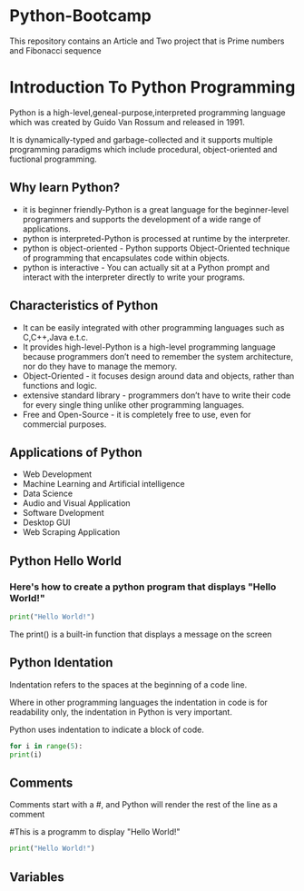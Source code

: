 # Python-Bootcamp
This repository contains an Article and Two project that is Prime numbers and Fibonacci sequence

# Introduction To Python Programming

Python is a high-level,geneal-purpose,interpreted programming language which was created by Guido Van Rossum
and released in 1991.

It is dynamically-typed and garbage-collected and it supports multiple programming paradigms which include procedural,
object-oriented and fuctional programming.

## Why learn Python?

- it is beginner friendly-Python is a great language for the beginner-level programmers and supports the development
 of a wide range of applications.
- python is interpreted-Python is processed at runtime by the interpreter.
- python is object-oriented - Python supports Object-Oriented technique of programming that encapsulates code within objects.
- python is interactive - You can actually sit at a Python prompt and interact with the interpreter directly to write your programs.

## Characteristics of Python

- It can be easily integrated with other programming languages such as C,C++,Java e.t.c.
- It provides high-level-Python is a high-level programming language because programmers don’t need to 
  remember the system architecture, nor do they have to manage the memory.
- Object-Oriented - it focuses design around data and objects, rather than functions and logic.
- extensive standard library -  programmers don’t have to write their code for every single thing unlike
  other programming languages.
- Free and Open-Source - it is completely free to use, even for commercial purposes.

## Applications of Python

- Web Development
- Machine Learning and Artificial intelligence
- Data Science
- Audio and Visual Application
- Software Dvelopment
- Desktop GUI
- Web Scraping Application

## Python Hello World

### Here's how to create a python program that displays "Hello World!"
```python
print("Hello World!")
```

The print() is a built-in function that displays a message on the screen

## Python Identation

Indentation refers to the spaces at the beginning of a code line.

Where in other programming languages the indentation in code is for readability only, the indentation in Python
is very important.

Python uses indentation to indicate a block of code.

 ```python
 for i in range(5):
 print(i)
 ```
    
    
## Comments

Comments start with a #, and Python will render the rest of the line as a comment

#This is a programm to display "Hello World!"
```python
print("Hello World!")
```

## Variables




